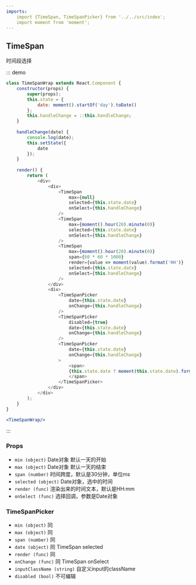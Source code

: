 ```yaml
---
imports:
    import {TimeSpan, TimeSpanPicker} from '../../src/index';
    import moment from 'moment';
---
```

## TimeSpan

时间段选择

::: demo
```js
class TimeSpanWrap extends React.Component {
    constructor(props) {
        super(props);
        this.state = {
            date: moment().startOf('day').toDate()
        };
        this.handleChange = ::this.handleChange;
    }
    
    handleChange(date) {
        console.log(date);
        this.setState({
            date
        });
    }
    
    render() {
        return (
            <div>
                <div>
                    <TimeSpan
                        max={null}
                        selected={this.state.date}
                        onSelect={this.handleChange}
                    />
                    <TimeSpan
                        max={moment().hour(20).minute(0)}
                        selected={this.state.date}
                        onSelect={this.handleChange}
                    />
                    <TimeSpan
                        max={moment().hour(20).minute(0)}
                        span={60 * 60 * 1000}
                        render={value => moment(value).format('HH')}
                        selected={this.state.date}
                        onSelect={this.handleChange}
                    />
                </div>
                <div>
                    <TimeSpanPicker
                        date={this.state.date}
                        onChange={this.handleChange}
                    />
                    <TimeSpanPicker
                        disabled={true}
                        date={this.state.date}
                        onChange={this.handleChange}
                    />
                    <TimeSpanPicker
                        date={this.state.date}
                        onChange={this.handleChange}
                    >
                        <span>
                        {this.state.date ? moment(this.state.date).format('HH:mm') : '请点击选择'}
                        </span>
                    </TimeSpanPicker>
                </div>
            </div>
        );
    }
}
```
```jsx
<TimeSpanWrap/>
```
:::


### Props
- `min (object)` Date对象 默认一天的开始
- `max (object)` Date对象 默认一天的结束
- `span (number)` 时间跨度，默认是30分钟，单位ms
- `selected (object)` Date对象，选中的时间
- `render (func)` 渲染出来的时间文本，默认是HH:mm
- `onSelect (func)` 选择回调，参数是Date对象

### TimeSpanPicker

- `min (object)` 同
- `max (object)` 同
- `span (number)` 同
- `date (object)` 同 TimeSpan selected
- `render (func)` 同
- `onChange (func)` 同 TimeSpan onSelect
- `inputClassName (string)` 自定义input的className
- `disabled (bool)` 不可编辑
